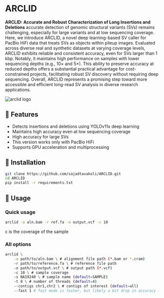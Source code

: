 # ARCLID
**ARCLID: Accurate and Robust Characterization of Long Insertions and Deletions**
accurate detection of genomic structural variants (SVs) remains challenging, especially for large variants and at low sequencing coverage. Here, we introduce ARCLID, a novel deep learning-based SV caller for PacBio HiFi data that treats SVs as objects within pileup images. Evaluated across diverse real and synthetic datasets at varying coverage levels, ARCLID exhibits reliable and consistent accuracy, even for SVs larger than 1 kbp. Notably, it maintains high performance on samples with lower sequencing depths (e.g., 10× and 5×). This ability to preserve accuracy at reduced depths offers a substantial practical advantage for cost-constrained projects, facilitating robust SV discovery without requiring deep sequencing. Overall, ARCLID represents a promising step toward more accessible and efficient long-read SV analysis in diverse research applications. 

![arclid logo](https://github.com/user-attachments/assets/d4df95d0-7226-483f-aa41-ea73e7bb40ad)



## 🧭 Features
- Detects insertions and deletions using YOLOv11x deep learning
- Maintains high accuracy even at low sequencing coverage  
- High accuracy for large SVs
- This version works only with PacBio HiFi 
- Supports GPU acceleration and multiprocessing


## 🚀 Installation
```bash
git clone https://github.com/sajadtavakoli/ARCLID.git
cd ARCLID
pip install -r requirements.txt
```

## 🧩 Usage
### Quick usage
```bash
arclid -a aln.bam -r ref.fa -o output.vcf -c 10
```

c is the coverage of the sample

### All options
```bash
arclid \
    -a path/to/aln.bam \ # alignment file path (*.bam or *.cram)
    -r path/to/reference.fa \ # reference file path
    -o path/to/output.vcf \ # output path (*.vcf)
    -c 10 \ # sample coverage 
    -s NA19240 \ # sample name (default=SAMPLE)
    -t 8 \ # number of threads (default=4)
    --contigs chr1,chr2 \ # contigs of interest (default=all)
    --fast 1 # fast mode is faster, but likely a bit drop in accuracy (default: 1, 1->fast, 0->slow)
``` 

